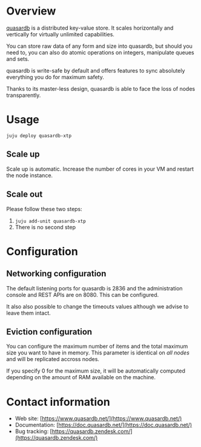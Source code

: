 # Overview

[quasardb](https://www.quasardb.net/) is a distributed key-value store. It scales horizontally and vertically for virtually unlimited capabilities. 
 
You can store raw data of any form and size into quasardb, but should you need to, you can also do atomic operations on integers, manipulate queues and sets. 
 
quasardb is write-safe by default and offers features to sync absolutely everything you do for maximum safety. 
 
Thanks to its master-less design, quasardb is able to face the loss of nodes transparently. 

# Usage

    juju deploy quasardb-xtp

## Scale up

Scale up is automatic. Increase the number of cores in your VM and restart the node instance.

## Scale out

Please follow these two steps:

 1. `juju add-unit quasardb-xtp`
 2. There is no second step

# Configuration

## Networking configuration

The default listening ports for quasardb is 2836 and the administration console and REST APIs are on 8080. This can be configured.

It also also possible to change the timeouts values although we advise to leave them intact.

## Eviction configuration

You can configure the maximum number of items and the total maximum size you want to have in memory. This parameter is identical on *all nodes* and will be replicated accross nodes.

If you specify 0 for the maximum size, it will be automatically computed depending on the amount of RAM available on the machine.

# Contact information

 - Web site: [https://www.quasardb.net/](https://www.quasardb.net/)
 - Documentation: [https://doc.quasardb.net/](https://doc.quasardb.net/)
 - Bug tracking: [https://quasardb.zendesk.com/](https://quasardb.zendesk.com/)
